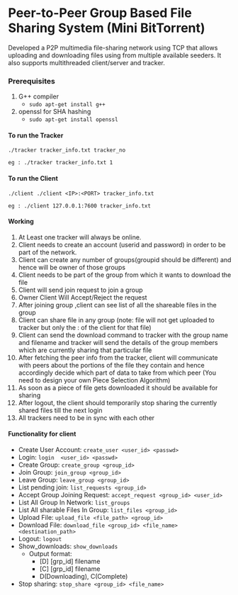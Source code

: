 # Peer-to-Peer Group Based File Sharing System (Mini BitTorrent) 
Developed a P2P multimedia file-sharing network using TCP that allows uploading and downloading files using from multiple available seeders. It also supports multithreaded client/server and tracker.

### Prerequisites
1. G++ compiler
   * ```sudo apt-get install g++```
2. openssl for SHA hashing
   * ```sudo apt-get install openssl```

#### To run the Tracker

```
./tracker tracker_info.txt tracker_no 

eg : ./tracker tracker_info.txt 1
```

#### To run the Client

```
./client ./client <IP>:<PORT> tracker_info.txt

eg : ./client 127.0.0.1:7600 tracker_info.txt
```

#### Working

1. At Least one tracker will always be online.
2. Client needs to create an account (userid and password) in order to be part of the
network.
3. Client can create any number of groups(groupid should be different) and hence will
be owner of those groups
4. Client needs to be part of the group from which it wants to download the file
5. Client will send join request to join a group
6. Owner Client Will Accept/Reject the request
7. After joining group ,client can see list of all the shareable files in the group
8. Client can share file in any group (note: file will not get uploaded to tracker but only
the <ip>:<port> of the client for that file)
9. Client can send the download command to tracker with the group name and
filename and tracker will send the details of the group members which are currently
sharing that particular file
10. After fetching the peer info from the tracker, client will communicate with peers about
the portions of the file they contain and hence accordingly decide which part of data
to take from which peer (You need to design your own Piece Selection Algorithm)
11. As soon as a piece of file gets downloaded it should be available for sharing
12. After logout, the client should temporarily stop sharing the currently shared files till
the next login
13. All trackers need to be in sync with each other

#### Functionality for client

* Create User Account: `create_user <user_id> <passwd>`
* Login: `login  <user_id> <passwd>`
* Create Group: `create_group <group_id>`
* Join Group: `join_group <group_id>`
* Leave Group: `leave_group <group_id>`
* List pending join: `list_requests <group_id>`
* Accept Group Joining Request: `accept_request <group_id> <user_id>`
* List All Group In Network: `list_groups`
* List All sharable Files In Group: `list_files <group_id>`
* Upload File: `upload_file <file_path> <group_id>`
* Download File: `download_file <group_id> <file_name> <destination_path>`
* Logout: `logout`
* Show_downloads: `show_downloads`
  * Output format:
    * [D] [grp_id] filename
    * [C] [grp_id] filename
    * D(Downloading), C(Complete)
* Stop sharing: `stop_share <group_id> <file_name>`


